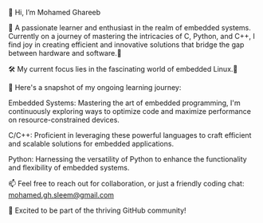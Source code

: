👋 Hi, I’m Mohamed Ghareeb


👀 A passionate learner and enthusiast in the realm of embedded systems. Currently on a journey of mastering the intricacies of C, Python, and C++, I find joy in creating efficient and innovative solutions that bridge the gap between hardware and software.💞️


🛠️ My current focus lies in the fascinating world of embedded Linux.💞️


🚀 Here's a snapshot of my ongoing learning journey:

Embedded Systems: Mastering the art of embedded programming, I'm continuously exploring ways to optimize code and maximize performance on resource-constrained devices.

C/C++: Proficient in leveraging these powerful languages to craft efficient and scalable solutions for embedded applications.

Python: Harnessing the versatility of Python to enhance the functionality and flexibility of embedded systems.

📫 Feel free to reach out for collaboration, or just a friendly coding chat: mohamed.gh.sleem@gmail.com

🚀 Excited to be part of the thriving GitHub community!
